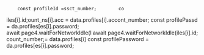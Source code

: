         const profileId =ssct_number;        co   
iles[i].id;ount_ns[i].acc = data.profiles[i].accont_number;
        const profilePassd = da.profiles[es[i].password;        
                        await page4.waitForNetworkIdle(l
                        await page4.waitForNetworkIdle(iles[i].id;
count_number;= data.profiles[i]
        const profilePassword = da.profiles[es[i].password;        

